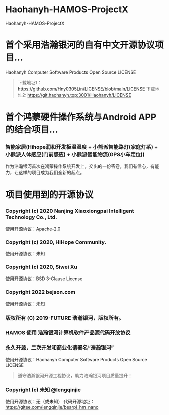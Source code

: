 # Haohanyh-HAMOS-ProjectX
Haohanyh-HAMOS-ProjectX

# 首个采用浩瀚银河的自有中文开源协议项目...

Haohanyh Computer Software Products Open Source LICENSE

> 下载地址1：https://github.com/Hny0305Lin/LICENSE/blob/main/LICENSE
> 下载地址2: https://git.haohanyh.top:3001/Haohanyh/LICENSE

# 首个鸿蒙硬件操作系统与Android APP的结合项目...

### 智能家居(Hihope润和开发板温湿度 + 小熊派智能路灯(家庭灯系) + 小熊派人体感应(门前感应) + 小熊派智能物流(GPS小车定位))

作为浩瀚银河首次在鸿蒙操作系统开发上，交出的一份答卷，我们有信心，有能力，让这样的项目成为我们全新的起点。

# 项目使用到的开源协议

### Copyright (c) 2020 Nanjing Xiaoxiongpai Intelligent Technology Co., Ltd.
使用开源协议：Apache-2.0

### Copyright (c) 2020, HiHope Community.
使用开源协议：未知

### Copyright (c) 2020, Siwei Xu
使用开源协议：BSD 3-Clause License

### Copyright 2022 bejson.com
使用开源协议：未知

### 版权所有 (C) 2019-FUTURE 浩瀚银河，版权所有。
### HAMOS 使用 浩瀚银河计算机软件产品源代码开放协议
### 永久开源，二次开发和商业化请署名“浩瀚银河”
使用开源协议：Haohanyh Computer Software Products Open Source LICENSE

> 遵守浩瀚银河开源工程协议，助力浩瀚银河项目质量提升！

### Copyright (c) 未知 @lengqinjie
使用开源协议：无（或未知）
代码开源地址：https://gitee.com/lengqinjie/bearpi_hm_nano
